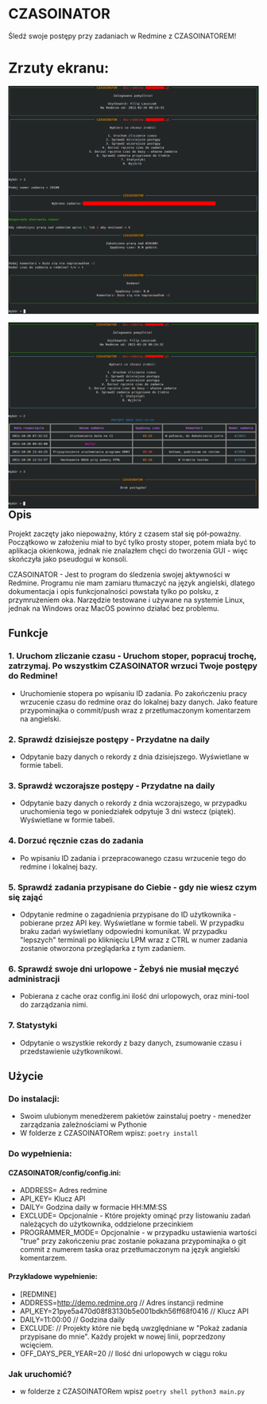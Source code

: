 # CZASOINATOR

Śledź swoje postępy przy zadaniach w Redmine z CZASOINATOREM!

# Zrzuty ekranu:
<img align="left" title="W sumie całkiem fajne to wyszło" src="https://raw.githubusercontent.com/EXCV31/CZASOINATOR/main/screenshot.png" />
⠀
⠀
<img align="left" title="W sumie całkiem fajne to wyszło" src="https://raw.githubusercontent.com/EXCV31/CZASOINATOR/main/screenshot2.png" />

## Opis
Projekt zaczęty jako niepoważny, który z czasem stał się pół-poważny. Początkowo w założeniu miał to być tylko prosty stoper, 
potem miała być to aplikacja okienkowa, jednak nie znalazłem chęci do tworzenia GUI - więc skończyła jako pseudogui w konsoli.

CZASOINATOR - Jest to program do śledzenia swojej aktywności w Redmine. Programu nie mam zamiaru tłumaczyć na język angielski, 
dlatego dokumentacja i opis funkcjonalności powstała tylko po polsku, z przymrużeniem oka. Narzędzie testowane i używane na systemie Linux, jednak na Windows oraz MacOS powinno działać bez problemu.

## Funkcje

### 1. Uruchom zliczanie czasu - Uruchom stoper, popracuj trochę, zatrzymaj. Po wszystkim CZASOINATOR wrzuci Twoje postępy do Redmine!

* Uruchomienie stopera po wpisaniu ID zadania. Po zakończeniu pracy wrzucenie czasu do redmine oraz do lokalnej bazy danych. Jako feature przypominajka o commit/push wraz z przetłumaczonym komentarzem na angielski.

### 2. Sprawdź dzisiejsze postępy - Przydatne na daily

* Odpytanie bazy danych o rekordy z dnia dzisiejszego. Wyświetlane w formie tabeli.

### 3. Sprawdź wczorajsze postępy - Przydatne na daily

* Odpytanie bazy danych o rekordy z dnia wczorajszego, w przypadku uruchomienia tego w poniedziałek odpytuje 3 dni wstecz (piątek). Wyświetlane w formie tabeli.

### 4. Dorzuć ręcznie czas do zadania 

* Po wpisaniu ID zadania i przepracowanego czasu wrzucenie tego do redmine i lokalnej bazy.

### 5. Sprawdź zadania przypisane do Ciebie - gdy nie wiesz czym się zająć

* Odpytanie redmine o zagadnienia przypisane do ID użytkownika - pobierane przez API key. Wyświetlane w formie tabeli. W przypadku braku zadań wyświetlany odpowiedni komunikat. W przypadku "lepszych" terminali po kliknięciu LPM wraz z CTRL w numer zadania zostanie otworzona przeglądarka z tym zadaniem.

### 6. Sprawdź swoje dni urlopowe - Żebyś nie musiał męczyć administracji

* Pobierana z cache oraz config.ini ilość dni urlopowych, oraz mini-tool do zarządzania nimi.

### 7. Statystyki

* Odpytanie o wszystkie rekordy z bazy danych, zsumowanie czasu i przedstawienie użytkownikowi.


## Użycie

### Do instalacji:
* Swoim ulubionym menedżerem pakietów zainstaluj poetry - menedżer zarządzania zależnościami w Pythonie
* W folderze z CZASOINATORem wpisz: `poetry install`

### Do wypełnienia:

#### CZASOINATOR/config/config.ini:
* ADDRESS= Adres redmine
* API_KEY= Klucz API
* DAILY= Godzina daily w formacie HH:MM:SS
* EXCLUDE= Opcjonalnie - Które projekty ominąć przy listowaniu zadań należących do użytkownika, oddzielone przecinkiem
* PROGRAMMER_MODE= Opcjonalnie - w przypadku ustawienia wartości "true" przy zakończeniu prac zostanie pokazana przypominajka o git commit z numerem taska oraz przetłumaczonym na język angielski komentarzem.

#### Przykładowe wypełnienie:
* [REDMINE]
* ADDRESS=http://demo.redmine.org // Adres instancji redmine
* API_KEY=21pye5a470d08f83130b5e001bdkh56ff68f0416 // Klucz API
* DAILY=11:00:00 // Godzina daily
* EXCLUDE: // Projekty które nie będą uwzględniane w "Pokaż zadania przypisane do mnie". Każdy projekt w nowej linii, poprzedzony wcięciem.
* OFF_DAYS_PER_YEAR=20 // Ilość dni urlopowych w ciągu roku


### Jak uruchomić?
* w folderze z CZASOINATORem wpisz `poetry shell python3 main.py`
